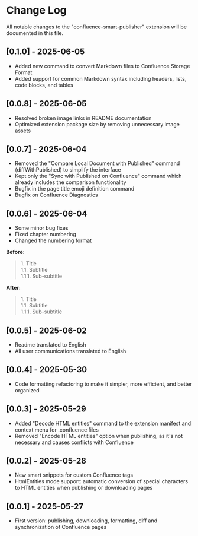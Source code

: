 # Change Log

All notable changes to the "confluence-smart-publisher" extension will be documented in this file.

## [0.1.0] - 2025-06-05
- Added new command to convert Markdown files to Confluence Storage Format
- Added support for common Markdown syntax including headers, lists, code blocks, and tables

## [0.0.8] - 2025-06-05
- Resolved broken image links in README documentation
- Optimized extension package size by removing unnecessary image assets

## [0.0.7] - 2025-06-04
- Removed the "Compare Local Document with Published" command (diffWithPublished) to simplify the interface
- Kept only the "Sync with Published on Confluence" command which already includes the comparison functionality
- Bugfix in the page title emoji definition command
- Bugfix on Confluence Diagnostics

## [0.0.6] - 2025-06-04
- Some minor bug fixes
- Fixed chapter numbering
- Changed the numbering format

**Before**:

> 1\. Title <br>
> 1\.1\. Subtitle <br>
> 1\.1\.1\. Sub-subtitle <br>

**After**:
> 1\. Title <br>
> 1\.1\. Subtitle <br>
> 1\.1\.1\. Sub-subtitle <br>

## [0.0.5] - 2025-06-02
- Readme translated to English
- All user communications translated to English

## [0.0.4] - 2025-05-30
- Code formatting refactoring to make it simpler, more efficient, and better organized

## [0.0.3] - 2025-05-29
- Added "Decode HTML entities" command to the extension manifest and context menu for .confluence files
- Removed "Encode HTML entities" option when publishing, as it's not necessary and causes conflicts with Confluence

## [0.0.2] - 2025-05-28
- New smart snippets for custom Confluence tags
- HtmlEntities mode support: automatic conversion of special characters to HTML entities when publishing or downloading pages

## [0.0.1] - 2025-05-27
- First version: publishing, downloading, formatting, diff and synchronization of Confluence pages